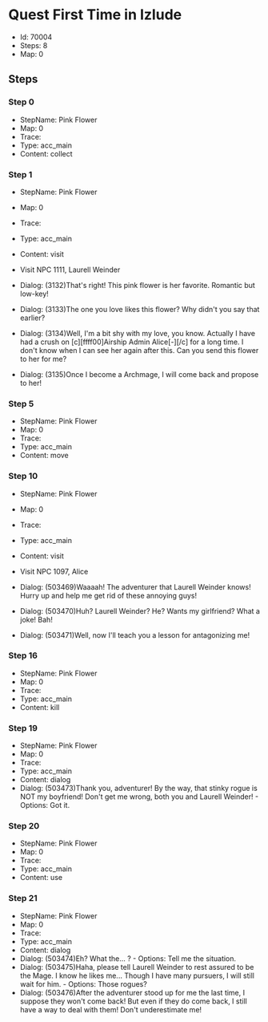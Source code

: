# Quest First Time in Izlude

- Id: 70004
- Steps: 8
- Map: 0

## Steps

### Step 0
- StepName:  Pink Flower
- Map:  0
- Trace:  
- Type:  acc_main
- Content:  collect


### Step 1
- StepName:  Pink Flower
- Map:  0
- Trace:  
- Type:  acc_main
- Content:  visit
- Visit NPC 1111, Laurell Weinder

- Dialog: (3132)That's right! This pink flower is her favorite. Romantic but low-key!
- Dialog: (3133)The one you love likes this flower? Why didn't you say that earlier?
- Dialog: (3134)Well, I'm a bit shy with my love, you know. Actually I have had a crush on [c][ffff00]Airship Admin Alice[-][/c] for a long time. I don't know when I can see her again after this. Can you send this flower to her for me?
- Dialog: (3135)Once I become a Archmage, I will come back and propose to her!


### Step 5
- StepName:  Pink Flower
- Map:  0
- Trace:  
- Type:  acc_main
- Content:  move


### Step 10
- StepName:  Pink Flower
- Map:  0
- Trace:  
- Type:  acc_main
- Content:  visit
- Visit NPC 1097, Alice

- Dialog: (503469)Waaaah! The adventurer that Laurell Weinder knows! Hurry up and help me get rid of these annoying guys!
- Dialog: (503470)Huh? Laurell Weinder? He? Wants my girlfriend? What a joke! Bah!
- Dialog: (503471)Well, now I'll teach you a lesson for antagonizing me!


### Step 16
- StepName:  Pink Flower
- Map:  0
- Trace:  
- Type:  acc_main
- Content:  kill


### Step 19
- StepName:  Pink Flower
- Map:  0
- Trace:  
- Type:  acc_main
- Content:  dialog
- Dialog: (503473)Thank you, adventurer! By the way, that stinky rogue is NOT my boyfriend! Don't get me wrong, both you and Laurell Weinder! - Options: Got it.


### Step 20
- StepName:  Pink Flower
- Map:  0
- Trace:  
- Type:  acc_main
- Content:  use


### Step 21
- StepName:  Pink Flower
- Map:  0
- Trace:  
- Type:  acc_main
- Content:  dialog
- Dialog: (503474)Eh? What the... ? - Options: Tell me the situation.
- Dialog: (503475)Haha, please tell Laurell Weinder to rest assured to be the Mage. I know he likes me... Though I have many pursuers, I will still wait for him. - Options: Those rogues?
- Dialog: (503476)After the adventurer stood up for me the last time, I suppose they won't come back! But even if they do come back, I still have a way to deal with them! Don't underestimate me!


